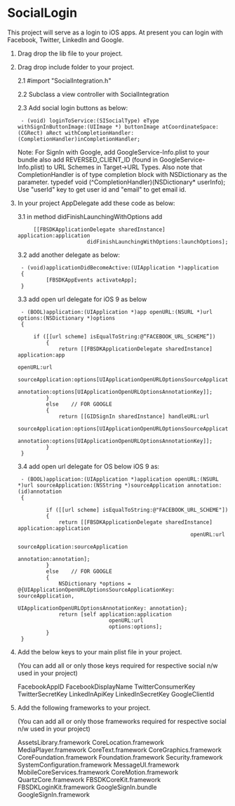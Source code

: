 # SocialLogin
This project will serve as a login to iOS apps. At present you can login with Facebook, Twitter, LinkedIn and Google.


1. Drag drop the lib file to your project.

2. Drag drop include folder to your project. 

	2.1 #import "SocialIntegration.h"

	2.2 Subclass a view controller with SocialIntegration

	2.3 Add social login buttons as below:

		- (void) loginToService:(SISocialType) eType withSignInButtonImage:(UIImage *) buttonImage atCoordinateSpace:(CGRect) aRect withCompletionHandler:(CompletionHandler)inCompletionHandler;

	Note: For SignIn with Google, add GoogleService-Info.plist to your bundle also add REVERSED_CLIENT_ID (found in GoogleService-Info.plist)
 to URL Schemes in Target->URL Types.
 	      Also note that CompletionHandler is of type completion block with NSDictionary as the parameter.
 	      		typedef void (^CompletionHandler)(NSDictionary* userInfo);
 	      Use "userId" key to get user id and "email" to get email id.

3. In your project AppDelegate add these code as below:

	3.1 in method didFinishLaunchingWithOptions add
	
	    	[[FBSDKApplicationDelegate sharedInstance] application:application
                             didFinishLaunchingWithOptions:launchOptions];

	3.2 add another delegate as below:

		- (void)applicationDidBecomeActive:(UIApplication *)application
		{
    			[FBSDKAppEvents activateApp];
		}

	3.3 add open url delegate for iOS 9 as below

		- (BOOL)application:(UIApplication *)app openURL:(NSURL *)url options:(NSDictionary *)options
		{

   			if ([[url scheme] isEqualToString:@“FACEBOOK_URL_SCHEME”])
    			{
        			return [[FBSDKApplicationDelegate sharedInstance] application:app
                                                              			      openURL:url
                                                    													 		     sourceApplication:options[UIApplicationOpenURLOptionsSourceApplicationKey]
                                                           annotation:options[UIApplicationOpenURLOptionsAnnotationKey]];
    			}
    			else	// FOR GOOGLE
    			{
        			return [[GIDSignIn sharedInstance] handleURL:url
                                   	            														sourceApplication:options[UIApplicationOpenURLOptionsSourceApplicationKey]
                                                         annotation:options[UIApplicationOpenURLOptionsAnnotationKey]];
    			}
		}

	3.4 add open url delegate for OS below iOS 9 as:

		- (BOOL)application:(UIApplication *)application openURL:(NSURL *)url sourceApplication:(NSString *)sourceApplication annotation:(id)annotation 
		{

    			if ([[url scheme] isEqualToString:@"FACEBOOK_URL_SCHEME"])
    			{
        			return [[FBSDKApplicationDelegate sharedInstance] application:application
                                                              openURL:url
                                                    sourceApplication:sourceApplication
                                                           annotation:annotation];
    			}
    			else 	// FOR GOOGLE
    			{
       				NSDictionary *options = @{UIApplicationOpenURLOptionsSourceApplicationKey: sourceApplication,
                                  			   UIApplicationOpenURLOptionsAnnotationKey: annotation};
        			return [self application:application
                         		  	openURL:url
                         		  	options:options];
    			}
		}
	

4. Add the below keys to your main plist file in your project.

	(You can add all or only those keys required for respective social n/w used in your project)

	FacebookAppID
	FacebookDisplayName
	TwitterConsumerKey
	TwitterSecretKey
	LinkedInApiKey
	LinkedInSecretKey
	GoogleClientId
 
5. Add the following frameworks to your project.

	(You can add all or only those frameworks required for respective social n/w used in your project)

	AssetsLibrary.framework
	CoreLocation.framework
	MediaPlayer.framework
	CoreText.framework
	CoreGraphics.framework
	CoreFoundation.framework
	Foundation.framework
	Security.framework
	SystemConfiguration.framework
	MessageUI.framework
	MobileCoreServices.framework
	CoreMotion.framework
	QuartzCore.framework
	FBSDKCoreKit.framework
	FBSDKLoginKit.framework
	GoogleSignIn.bundle
	GoogleSignIn.framework
